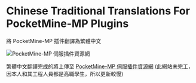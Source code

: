 # Chinese Traditional Translations For PocketMine-MP Plugins
將 PocketMine-MP 插件翻譯為繁體中文

![PocketMine-MP 伺服插件資源網](http://pocketmineplugins.reh.tw/upload/logo.png)

繁體中文翻譯完成的將上傳至 [PocketMine-MP 伺服插件資源網](http://pocketmineplugins.reh.tw/) (此網站未完工，因本人和其工程人員都是高職學生，所以更新較慢)
